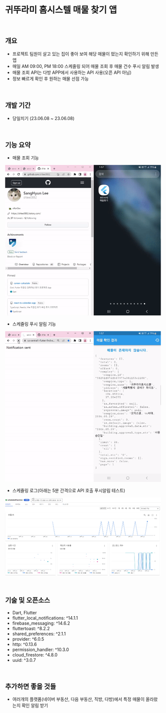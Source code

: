 <br>

# 귀뚜라미 홈시스텔 매물 찾기 앱
<br>

## 개요

- 프로젝트 팀원이 살고 있는 집이 좋아 보여 해당 매물이 떴는지 확인하기 위해 만든 앱
- 매일 AM 09:00, PM 18:00 스케줄링 되어 매물 조회 후 매물 건수 푸시 알림 발생  
- 매물 조회 API는 다방 APP에서 사용하는 API 사용(오픈 API 아님)
- 정보 빠르게 확인 후 원하는 매물 선점 가능

<br>

## 개발 기간

- 당일치기 (23.06.08 ~ 23.06.08)

<br>

## 기능 요약

- 매물 조회 기능

![조회기능](/lib/assets/gif/gif_get_data.gif)

- 스케쥴링 푸시 알림 기능

![푸시기능](/lib/assets/gif/gif_push_test.gif)

- 스케쥴링 로그(아래는 5분 간격으로 API 호출 푸시알림 테스트)

![로그](/lib/assets/img/scheduling.png)

<br>

## 기술 및 오픈소스

- Dart, Flutter
- flutter_local_notifications: ^14.1.1
- firebase_messaging: ^14.6.2
- fluttertoast: ^8.2.2
- shared_preferences: ^2.1.1
- provider: ^6.0.5
- http: ^0.13.6
- permission_handler: ^10.3.0
- cloud_firestore: ^4.8.0
- uuid: ^3.0.7


<br>

## 추가하면 좋을 것들

- 여러개의 플랫폼(네이버 부동산, 다음 부동산, 직방, 다방)에서 특정 매물이 올라왔는지 확인 알림 받기

<br>
